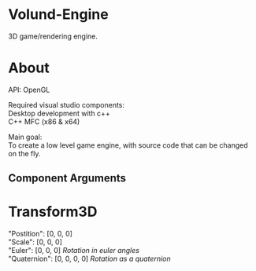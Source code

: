 # Volund-Engine

3D game/rendering engine.  

# About  

API: OpenGL

Required visual studio components:   
Desktop development with c++  
C++ MFC (x86 & x64)  

Main goal:  
To create a low level game engine, with source code that can be changed on the fly.

## Component Arguments

# Transform3D

"Postition": [0, 0, 0]  
"Scale":  [0, 0, 0]  
"Euler": [0, 0, 0] *Rotation in euler angles*  
"Quaternion": [0, 0, 0, 0] *Rotation as a quaternion*  
